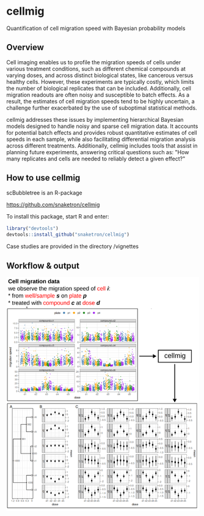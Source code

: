 # cellmig

Quantification of cell migration speed with Bayesian probability models

## Overview

Cell imaging enables us to profile the migration speeds of cells under various 
treatment conditions, such as different chemical compounds at varying doses, 
and across distinct biological states, like cancerous versus healthy cells. 
However, these experiments are typically costly, which limits the number of 
biological replicates that can be included. Additionally, cell migration 
readouts are often noisy and susceptible to batch effects. As a result, the 
estimates of cell migration speeds tend to be highly uncertain, a challenge 
further exacerbated by the use of suboptimal statistical methods.

cellmig addresses these issues by implementing hierarchical Bayesian models 
designed to handle noisy and sparse cell migration data. It accounts for 
potential batch effects and provides robust quantitative estimates of cell 
speeds in each sample, while also facilitating differential migration analysis 
across different treatments. Additionally, cellmig includes tools that assist 
in planning future experiments, answering critical questions such as: "How many 
replicates and cells are needed to reliably detect a given effect?"

## How to use cellmig

scBubbletree is an R-package

<https://github.com/snaketron/cellmig>

To install this package, start R and enter:

``` r
library("devtools")
devtools::install_github("snaketron/cellmig")
```

Case studies are provided in the directory /vignettes

## Workflow & output

![alt text](inst/extdata/logo.png)
